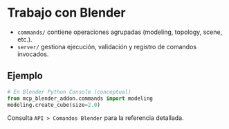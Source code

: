 # Trabajo con Blender

- `commands/` contiene operaciones agrupadas (modeling, topology, scene, etc.).
- `server/` gestiona ejecución, validación y registro de comandos invocados.

## Ejemplo

```python
# En Blender Python Console (conceptual)
from mcp_blender_addon.commands import modeling
modeling.create_cube(size=2.0)
```

Consulta `API > Comandos Blender` para la referencia detallada.

